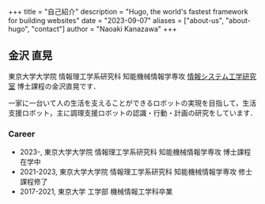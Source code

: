 +++
title = "自己紹介"
description = "Hugo, the world's fastest framework for building websites"
date = "2023-09-07"
aliases = ["about-us", "about-hugo", "contact"]
author = "Naoaki Kanazawa"
+++

## 金沢 直晃

東京大学大学院 情報理工学系研究科 知能機械情報学専攻 [情報システム工学研究室](http://www.jsk.t.u-tokyo.ac.jp/ ) 博士課程の金沢直晃です．

一家に一台いて人の生活を支えることができるロボットの実現を目指して，生活支援ロボット，主に調理支援ロボットの認識・行動・計画の研究をしています．

### Career
* 2023-, 東京大学大学院 情報理工学系研究科 知能機械情報学専攻 博士課程在学中
* 2021-2023, 東京大学大学院 情報理工学系研究科 知能機械情報学専攻 修士課程修了
* 2017-2021, 東京大学 工学部 機械情報工学科卒業

